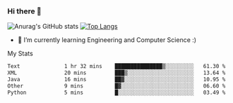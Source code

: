 ### Hi there 👋

![Anurag's GitHub stats](https://github-readme-stats.vercel.app/api?username=MatteoIorio11&show_icons=true&theme=dark) 
[![Top Langs](https://github-readme-stats.vercel.app/api/top-langs/?username=MatteoIorio11&theme=dark)](https://github.com/MatteoIorio11/github-readme-stats)

- 🌱 I’m currently learning Engineering and Computer Science :)

<!--
**MatteoIorio11/MatteoIorio11** is a ✨ _special_ ✨ repository because its `README.md` (this file) appears on your GitHub profile.

Here are some ideas to get you started:

- 🔭 I’m currently working on ...
- 🌱 I’m currently learning ...
- 👯 I’m looking to collaborate on ...
- 🤔 I’m looking for help with ...
- 💬 Ask me about ...
- 📫 How to reach me: ...
- 😄 Pronouns: ...
- ⚡ Fun fact: ...
-->
My Stats
<!--START_SECTION:waka-->

```txt
Text              1 hr 32 mins    ███████████████▒░░░░░░░░░   61.30 %
XML               20 mins         ███▒░░░░░░░░░░░░░░░░░░░░░   13.64 %
Java              16 mins         ██▓░░░░░░░░░░░░░░░░░░░░░░   10.95 %
Other             9 mins          █▓░░░░░░░░░░░░░░░░░░░░░░░   06.60 %
Python            5 mins          █░░░░░░░░░░░░░░░░░░░░░░░░   03.49 %
```

<!--END_SECTION:waka-->
